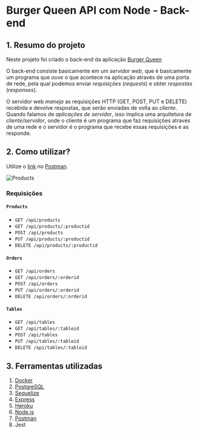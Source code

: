 # Burger Queen API com Node - Back-end

## 1. Resumo do projeto

Neste projeto foi criado o back-end da aplicação [Burger Queen](https://burguer-queen-aff2c.web.app/)

O back-end consiste basicamente em um _servidor web_, que é basicamente um programa que _ouve_ o que acontece na aplicação através de uma porta de rede, pela qual podemos enviar _requisições_ (_requests_) e obter _respostas_ (_responses_).

O servidor web _maneja_ as requisições HTTP (GET, POST, PUT e DELETE) recebida e devolve respostas, que serão enviadas de volta ao _cliente_. Quando falamos de _aplicações de servidor_, isso implica uma arquitetura de _cliente/servidor_, onde o cliente é um programa que faz requisições através de uma rede e o servidor é o programa que recebe essas requisições e as responde.

## 2. Como utilizar?

Utilize o [link](https://lab-bq-api.herokuapp.com/) no [Postman](https://www.getpostman.com).


![Products](video.gif)

### Requisições

#### `Products`

* `GET /api/products`
* `GET /api/products/:productid`
* `POST /api/products`
* `PUT /api/products/:productid`
* `DELETE /api/products/:productid`

#### `Orders`

* `GET /api/orders`
* `GET /api/orders/:orderid`
* `POST /api/orders`
* `PUT /api/orders/:orderid`
* `DELETE /api/orders/:orderid`

#### `Tables`

* `GET /api/tables`
* `GET /api/tables/:tableid`
* `POST /api/tables`
* `PUT /api/tables/:tableid`
* `DELETE /api/tables/:tableid`

## 3. Ferramentas utilizadas

1. [Docker](https://www.docker.com/) 
2. [PostgreSQL](https://www.postgresql.org/docs/)
3. [Sequelize](https://sequelize.org)
4. [Express](https://expressjs.com/pt-br/)
5. [Heroku](https://www.heroku.com/home)
6. [Node.js](https://nodejs.org/)
7. [Postman](https://www.getpostman.com)
8. Jest
